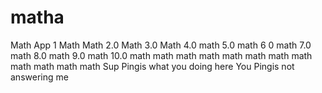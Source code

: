 # matha
Math App 1
Math
Math 2.0
Math 3.0
Math 4.0
math 5.0
math 6 0
math 7.0
math 8.0
math 9.0
math 10.0
math
math
math
math
math
math
math
math
math
math
math
math
Sup Pingis what you doing here
You Pingis not answering me 
